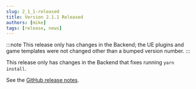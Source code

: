 ```yaml
---
slug: 2_1_1-released
title: Version 2.1.1 Released
authors: [mike]
tags: [release, news]
---
```


:::note
This release only has changes in the Backend; the UE plugins and game templates were not changed other than a bumped version number.
:::

This release only has changes in the Backend that fixes running `yarn install`.

See the [GitHub release notes](https://github.com/RedwoodMMO/RedwoodPlugins/releases/tag/2.1.1).
